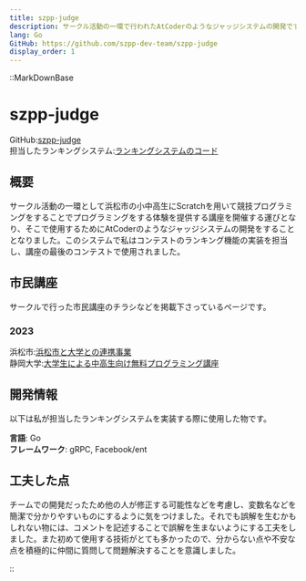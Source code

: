 ```yaml
---
title: szpp-judge
description: サークル活動の一環で行われたAtCoderのようなジャッジシステムの開発です。ランキングシステムを担当しました。
lang: Go
GitHub: https://github.com/szpp-dev-team/szpp-judge
display_order: 1
---
```


::MarkDownBase

# szpp-judge
GitHub:[szpp-judge](https://github.com/szpp-dev-team/szpp-judge) <br>
担当したランキングシステム:[ランキングシステムのコード](https://github.com/szpp-dev-team/szpp-judge/blob/feat/standings-api/backend/usecases/contests/standings.go)

## 概要
サークル活動の一環として浜松市の小中高生にScratchを用いて競技プログラミングをすることでプログラミングをする体験を提供する講座を開催する運びとなり、そこで使用するためにAtCoderのようなジャッジシステムの開発をすることとなりました。このシステムで私はコンテストのランキング機能の実装を担当し、講座の最後のコンテストで使用されました。

## 市民講座
サークルで行った市民講座のチラシなどを掲載下さっているページです。

### 2023
浜松市:[浜松市と大学との連携事業](https://www.city.hamamatsu.shizuoka.jp/shise/koho/koho/hodohappyo/2023/10/1204.html) <br>
静岡大学:[大学生による中高生向け無料プログラミング講座](https://www.inf.shizuoka.ac.jp/event/detail.html?CN=154860)

## 開発情報
以下は私が担当したランキングシステムを実装する際に使用した物です。

**言語**: Go <br>
**フレームワーク**: gRPC, Facebook/ent

## 工夫した点
チームでの開発だったため他の人が修正する可能性などを考慮し、変数名などを簡潔で分かりやすいものにするように気をつけました。それでも誤解を生むかもしれない物には、コメントを記述することで誤解を生まないようにする工夫をしました。また初めて使用する技術がとても多かったので、分からない点や不安な点を積極的に仲間に質問して問題解決することを意識しました。

::